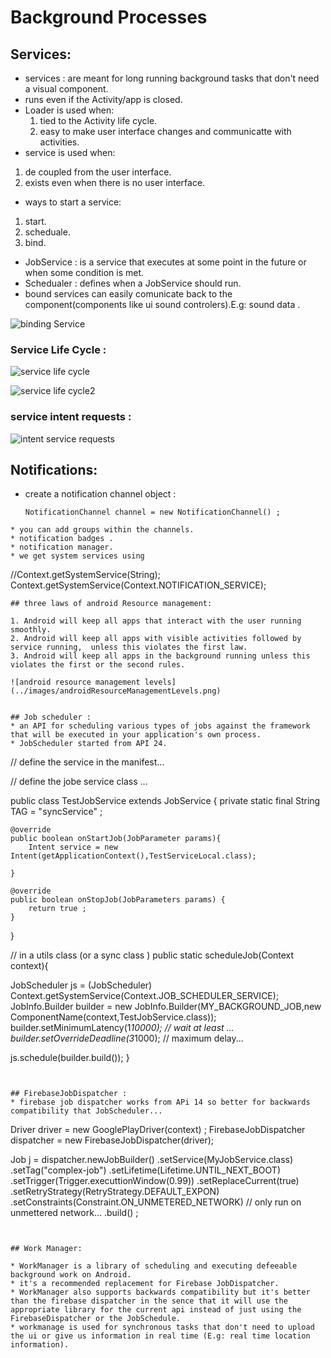 # Background Processes


## Services:

* services : are meant for long running background tasks that don't need a visual component.
* runs even if the Activity/app is closed.
* Loader is used when:
  1. tied to the Activity life cycle.
  2. easy to make user interface changes  and communicatte with activities.
* service is used when:
1. de coupled from the user interface.
2. exists even when there is no user interface.

* ways to start a service:
1. start.
2. scheduale.
3. bind.

* JobService : is a service that executes at some point in the future or when some condition is met.
* Schedualer : defines when a JobService should run.
* bound services can easily comunicate back to the component(components like ui sound controlers).E.g: sound data .

![binding Service](../images/bindingService.png)



### Service Life Cycle :


![service life cycle](../images/serviceLifeCycle.png)

![service life cycle2](../images/serviceLifeCycle2.jpg)
### service intent requests :


![intent service requests](../images/intentServiceRequests.png)



## Notifications:

* create a notification channel object :
  ```
  NotificationChannel channel = new NotificationChannel() ;
```
* you can add groups within the channels.
* notification badges .
* notification manager.
* we get system services using

```
  //Context.getSystemService(String);
  Context.getSystemService(Context.NOTIFICATION_SERVICE);
```
## three laws of android Resource management:

1. Android will keep all apps that interact with the user running smoothly.
2. Android will keep all apps with visible activities followed by service running,  unless this violates the first law.
3. Android will keep all apps in the background running unless this violates the first or the second rules.

![android resource management levels](../images/androidResourceManagementLevels.png)


## Job scheduler :
* an API for scheduling various types of jobs against the framework that will be executed in your application's own process.
* JobScheduler started from API 24.

```
// define the service in the manifest...



<service android:name=".TestJobService"
	 android:label="test service"
	 android:permission="android.permission.BIND_JOB_SERVICE">


</service>

// define the jobe service class ...

public class TestJobService extends JobService {
	private static final String TAG = "syncService" ;

 	@override
	public boolean onStartJob(JobParameter params){
		Intent service = new Intent(getApplicationContext(),TestServiceLocal.class);

	}

	@override
	public boolean onStopJob(JobParameters params) {
		return true ;
	}
}






// in a utils class (or a sync class )
public static scheduleJob(Context context){

JobScheduler js = (JobScheduler) Context.getSystemService(Context.JOB_SCHEDULER_SERVICE);
JobInfo.Builder builder = new JobInfo.Builder(MY_BACKGROUND_JOB,new ComponentName(context,TestJobService.class));
builder.setMinimumLatency(1*10000); // wait at least ...
builder.setOverrideDeadline(3*1000); // maximum delay...

js.schedule(builder.build());
}
```


## FirebaseJobDispatcher :
* firebase job dispatcher works from APi 14 so better for backwards compatibility that JobScheduler...

```
Driver driver = new GooglePlayDriver(context) ;
FirebaseJobDispatcher dispatcher = new FirebaseJobDispatcher(driver);

Job j = dispatcher.newJobBuilder()
.setService(MyJobService.class)
.setTag("complex-job")
.setLifetime(Lifetime.UNTIL_NEXT_BOOT)
.setTrigger(Trigger.executtionWindow(0.99))
.setReplaceCurrent(true)
.setRetryStrategy(RetryStrategy.DEFAULT_EXPON)
.setConstraints(Constraint.ON_UNMETERED_NETWORK) // only run on unmettered network...
.build() ;


```


## Work Manager:

* WorkManager is a library of scheduling and executing defeeable background work on Android.
* it's a recommended replacement for Firebase JobDispatcher.
* WorkManager also supports backwards compatibility but it's better than the firebase dispatcher in the sence that it will use the appropriate library for the current api instead of just using the FirebaseDispatcher or the JobSchedule.
* workmanage is used for synchronous tasks that don't need to upload the ui or give us information in real time (E.g: real time location information).
